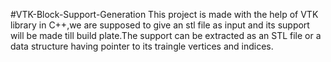 #VTK-Block-Support-Generation
This project is made with the help of VTK library in C++,we are supposed to give an stl file as input and its support will be made till build plate.The support can be extracted as an STL file or a data structure having pointer to its traingle vertices and indices.
